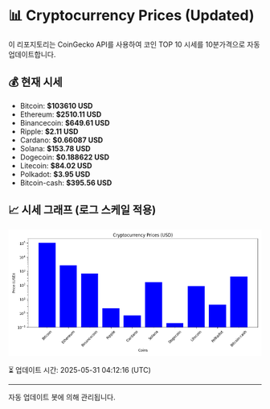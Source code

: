 
# 📊 Cryptocurrency Prices (Updated)

이 리포지토리는 CoinGecko API를 사용하여 코인 TOP 10 시세를 10분가격으로 자동 업데이트합니다.

## 💰 현재 시세
- Bitcoin: **$103610 USD**
- Ethereum: **$2510.11 USD**
- Binancecoin: **$649.61 USD**
- Ripple: **$2.11 USD**
- Cardano: **$0.66087 USD**
- Solana: **$153.78 USD**
- Dogecoin: **$0.188622 USD**
- Litecoin: **$84.02 USD**
- Polkadot: **$3.95 USD**
- Bitcoin-cash: **$395.56 USD**

## 📈 시세 그래프 (로그 스케일 적용)
![Crypto Prices](crypto_prices.png)

⏳ 업데이트 시간: 2025-05-31 04:12:16 (UTC)

---
자동 업데이트 봇에 의해 관리됩니다.
